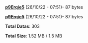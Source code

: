 [**p9Erqie5**](/data/p9Erqie5.txt) (26/10/22 - 07:51)- 87 bytes

[**p9Erqie5**](/data/p9Erqie5.txt) (26/10/22 - 07:51)- 87 bytes

**Total Datas**: 303

**Total Size**: 1.52 MB / 1.5 MB